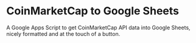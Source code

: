 # CoinMarketCap to Google Sheets

A Google Apps Script to get CoinMarketCap API data into Google Sheets, nicely formatted and at the touch of a button.

